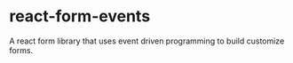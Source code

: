 # react-form-events

A react form library that uses event driven programming to build customize forms.